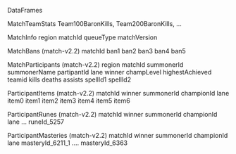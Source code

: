 DataFrames

MatchTeamStats
     Team100BaronKills,
     Team200BaronKills,
     ...

MatchInfo
    region
    matchId
    queueType
    matchVersion

MatchBans (match-v2.2)
    matchId
    ban1
    ban2
    ban3
    ban4
    ban5

MatchParticipants (match-v2.2)
    region
    matchId
    summonerId
    summonerName
    partipantId
    lane
    winner
    champLevel
    highestAchieved
    teamid
    kills
    deaths
    assists
    spellId1
    spellId2

ParticipantItems (match-v2.2)
    matchId
    winner
    summonerId
    championId
    lane
    item0
    item1
    item2
    item3
    item4
    item5
    item6

ParticipantRunes (match-v2.2)
    matchId
    winner
    summonerId
    championId
    lane
    ...
    runeId_5257

ParticipantMasteries (match-v2.2)
    matchId
    winner
    summonerId
    championId
    lane
    masteryId_6211_1
    ....
    masteryId_6363